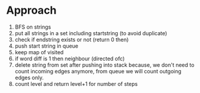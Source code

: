 # Approach
1. BFS on strings
2. put all strings in a set including startstring (to avoid duplicate)
3. check if endstring exists or not (return 0 then)
4. push start string in queue
5. keep map of visited
6. if word diff is 1 then neighbour (directed ofc)
7. delete string from set after pushing into stack because, we don't need to count incoming edges anymore, from queue we will count outgoing edges only.
8. count level and return level+1 for number of steps